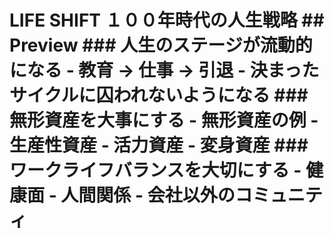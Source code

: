 # LIFE SHIFT １００年時代の人生戦略 ## Preview ### 人生のステージが流動的になる - 教育 -> 仕事 -> 引退 - 決まったサイクルに囚われないようになる ### 無形資産を大事にする - 無形資産の例 - 生産性資産 - 活力資産 - 変身資産 ### ワークライフバランスを大切にする - 健康面 - 人間関係 - 会社以外のコミュニティ

